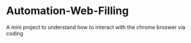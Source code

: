 # Automation-Web-Filling
A mini project to understand how to interact with the chrome broswer via coding
